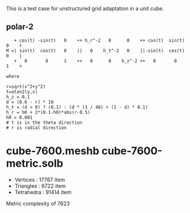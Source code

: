 
This is a test case for unstructured grid adaptation in a unit cube.

## polar-2

```
   + cos(t) -sin(t)   0    ++ h_r^-2   0      0    ++ cos(t)  sin(t)   0    +
M =| sin(t)  cos(t)   0    ||   0    h_t^-2   0    ||-sin(t)  cos(t)   0    |
   +   0       0      1    ++   0      0    h_z^-2 ++   0       0      1    +

where

r=sqrt(x^2+y^2)
t=atan2(y,x)
h_z = 0.1
d = (0.6 - r) * 10
h_t = (d < 0) ? (0.1) : (d * (1 / 40) + (1 - d) * 0.1)
h_r = h0 + 2*(0.1-h0)*abs(r-0.5)
h0 = 0.001
# t is in the theta direction
# r is radial direction
```

# cube-7600.meshb cube-7600-metric.solb

- Vertices : 17767 item
- Triangles : 6722 item
- Tetrahedra : 91414 item

Metric complexity of 7623

